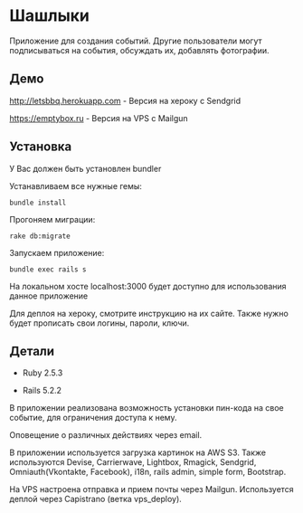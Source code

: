 # Шашлыки

Приложение для создания событий. Другие пользователи могут подписываться на события, обсуждать их, добавлять фотографии.

## Демо

http://letsbbq.herokuapp.com - Версия на хероку с Sendgrid

https://emptybox.ru - Версия на VPS с Mailgun

## Установка

У Вас должен быть установлен bundler

Устанавливаем все нужные гемы:

```
bundle install
``` 

Прогоняем миграции:

```
rake db:migrate
```

Запускаем приложение:

```
bundle exec rails s
```

На локальном хосте localhost:3000 будет доступно для использования данное приложение

Для деплоя на хероку, смотрите инструкцию на их сайте. Также нужно будет прописать свои логины, пароли, ключи.

## Детали

* Ruby 2.5.3

* Rails 5.2.2

В приложении реализована возможность установки пин-кода на свое событие, для ограничения доступа к нему. 

Оповещение о различных действиях через email.

В приложении используется загрузка картинок на AWS S3. Также используются Devise, Carrierwave, Lightbox, Rmagick, Sendgrid, Omniauth(Vkontakte, Facebook), i18n, rails admin, simple form, Bootstrap.

На VPS настроена отправка и прием почты через Mailgun. Используется деплой через Capistrano (ветка vps_deploy).


